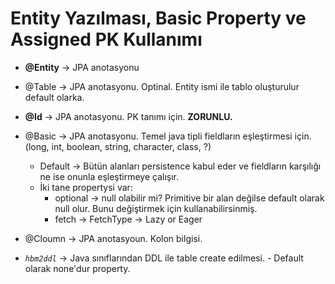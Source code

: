 # Entity Yazılması, Basic Property ve Assigned PK Kullanımı

- **@Entity** -> JPA anotasyonu
- @Table -> JPA anotasyonu. Optinal. Entity ismi ile tablo oluşturulur default olarka.
- **@Id** -> JPA anotasyonu. PK tanımı için. **ZORUNLU.**
- @Basic -> JPA anotasyonu. Temel java tipli fieldların eşleştirmesi için. (long, int, boolean, string, character,
  class, ?)
    - Default -> Bütün alanları persistence kabul eder ve fieldların karşılığı ne ise onunla eşleştirmeye çalışır.
    - İki tane propertysi var:
        - optional -> null olabilir mi? Primitive bir alan değilse default olarak null olur. Bunu değiştirmek için
          kullanabilirsinmiş.
        - fetch -> FetchType -> Lazy or Eager

- @Cloumn -> JPA anotasyoun. Kolon bilgisi.

- _`hbm2ddl`_ -> Java sınıflarından DDL ile table create edilmesi. - Default olarak none'dur property.



